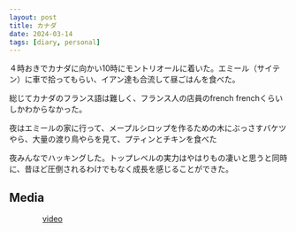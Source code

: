 ```yaml
---
layout: post
title: カナダ 
date: 2024-03-14
tags: [diary, personal]
---
```


４時おきでカナダに向かい10時にモントリオールに着いた。エミール（サイテン）に車で拾ってもらい、イアン達も合流して昼ごはんを食べた。

総じてカナダのフランス語は難しく、フランス人の店員のfrench frenchくらいしかわからなかった。

夜はエミールの家に行って、メープルシロップを作るための木にぶっさすバケツやら、大量の渡り鳥やらを見て、プティンとチキンを食べた

夜みんなでハッキングした。トップレベルの実力はやはりもの凄いと思うと同時に、昔ほど圧倒されるわけでもなく成長を感じることができた。
## Media

<div style="display: flex; flex-wrap: wrap; gap: 10px;"><img src="https://lh3.googleusercontent.com/lr/AAJ1LKe0QszwQU64TXjZviV3lh4jpYOASJS9R0S6NoynNyLlCexdJr6ul-Zucpq8DwQIv0NDgdvnEtdV-HPaqeTy1ss0nULQyb2kN5doFm1Zgndb4YVNf-8rqJFi7yKjAKzQ5AYuSq2wnSwJwzzn9uCo5-r7-0ktQ7-_tiGPzZ9nGXhgTiNP_mYoDz9-Hin0mhuBqUxvfrsYihdBjjc0XYCUdmCTSKVSrkJgHDLC52sPVpCrlaoMiS0xFYlcx9tdH2WbVI_AI1mUcMAoEnYiM-DUKOOlOSVnrhygTTsepSV_1vrVFT6XK5ObmwSDoOdh8scJWifGi78w3lb5AWlYg4oPaMjzJlSOl3cC4N7R3-QssrhTeEh8-AeHlDXrPuir4ryonkcjUO6RHZftbKqpontfxdp501nhXQFy2vT4HPm7RBvlcVqbv6QIFrsmLhK8jjt5uJDTeFQJYR6nxN45XbJH8jWgrIpM3uV3jcV57cCJgwzP8bPblrHs3hZQ3Q3aSbqxSRFUuT8URFKG7trBeb-Ox49bUM5EEtMYu6ZwWfWL7HF8bd_BpPBBTha2AC1dfX27GyjQGEuR2IyQi6JgZSVhjU2BAkXVUSGlZBJ1CP0QnGY73iQPwZ1AjNgmNY6vZXj-XIjFHl-oWBw9EjqxPe4ZXxQFPcwPYaiPgr710zevgUqrNglSUmpNQ83gxFJhxc9_PO8UAd74JjPW4JNOuX-bnE97itnRLNC_S6wwS-4HuYWOQYXIDDBehtzyHVTEcFwyMiyoEwVCcoa1tPMZinPCbKvNAiy09EX-FrR8YlONcZ75uYJrA501DkcT7dbbnI7HqNREIK_xFryGdRTxsjJYQ0HfVF-AeIDTZ3Cfs_fWiIt3m7gw0dHagsqRqvqS64r641lfrvuVmXFpr4FVaeZwGhKVvwdwDtQneg-7Sb3O7QbQHWP5WBjnNcS3RfHhDTCVttWqjn8" alt="" style="max-width: 100%; height: auto;"><br> <img src="https://lh3.googleusercontent.com/lr/AAJ1LKdpdAwk728QCqVga9dMZo_JjLvBD3b-1eiZXraDNP_bIM2WH4Ifwl-cfwH_bDP00yIdLx11dp9kx3H-6hgxjkdadqL1xpnYm84ed9idHQO_XYyaaQ3QNmLbBIwzCpNT4TZIvbnVXKOe9UIgKjv4h4dgHHfaXsv1lrsS6ux2zjBvIek57AFH_HooOOqaImR7nUohCEyo8SX_g7hDCqO9Iy2pgSLZcCsVv3xfQmGqz7TVZzAb_KYL3cNEp4FMnrytRcm83IG4ehPciLDG1F7Jm5rSWdYGF6n46Z0VuUhds2pJMivhuhh4kQms-MYYwdK3BLndWjaz_Ke4YjDbtx2KnLjsSO5f3u08r4lQ8kKS1JO-jriUbIJ1Z_up0TvIlOYVMiVc0Ii8NeMLAceVpEKvzlKURQoWNR6X-t7L_hLUSQrP0565EocJE2pP50p7wk0_1UXxL6ZnVuhHdExIoy0dAq6hwtkoijHAfcLs9Lkw8asH5pWa06sfitn420oJc6MMocOEDBukPU0z7piTA-F6SWOyPWVuxdFqc58KzNrmnjf-FEYNqr5N1aXCwt6-FONTv5cxVcYl7XdEMYGhvaARzJOhtwgMmUwVEi74ionuh7axTdbXCXZpg5EEby4gzQTKmiP9HbHCL3QIkDndRdnowYCf42QUx6E3liF1dG-LNvDGyW2IkhtQjzZpuMcNVzyDa8k55D000mzU3aBrCfcGfkV9gA4ql257hTopxmMsHQxZ6MVq2GadHToELAZsoOYJF1E6Jh2YlSKucey_IPSEOOXwsTBcmBQYekMF27bMjMJTSaXKst8W9m823KRR0s5ehxN-kZ2kztTEGQAP5RxRqIqDAH1yZWgcsAJ-JHZ1QywScdLZZlx4J6qpqrXl2peAaneNGnk7AyJES4Mh8WHoj5uVmqXVLJNhqLUncil3yngnMUKaR5Kc032X1iHio3wAO2Bu67g" alt="" style="max-width: 100%; height: auto;"><br> <img src="https://lh3.googleusercontent.com/lr/AAJ1LKdAUBmnNS9wOcZ871JYvUnKhU40L8nr6ns4Xo9M3cGph6TQPsp9-K45oisYAFEbRjGaw2C-HobeL7DWkO146QC04qyEMSXm2wrluuqt1_Ymq46tajInYNYrU5Wdek1oMxhy1xTbrwrWmjnuWlvRtaLALAV4wPMMTzk3-rDBByDCPJEeeXXdN5nER-Ijfdv0iuf8jJ9OBXEsxTa_cWS5REsYb0Nf8EqBLc9dcGo7VLaidykSbLj18RXG41_lJr8lTLcZ9j2I-lMr21FUgmiKHXJF_MYMgmq-nG0bfgjPgFB0MBBoxYwQ4qF87NPm3r6KBL2qDSKhr954hh03AVl9KEAhHgpJYBCi3XIA0XGvcQki0VAb061Pm665I8jusmamn2IMqlVVLafhZRfREyDZWSuQgD04JgEf14pWmMqHdcMYaA3Dq-S8NtH3WZNPv4Ar4L-HR3omFD6XV4pPwUw5K784K-4lYnoncSeeB01AvB6rHcewyUQkbPHi15QTIHxpQyQJkGy04uFrJzW5OtQNJxb5G2i8iBTjDXS6qkw7xw3ZclOXTrZoP4cUmWmYZ06FgTuINQ-vhSlGGbwanH6rh1Km0eWEANohQMp0D29mcz2Xr-D1zt4_UDVOum3D5XvULNl6uHyRL7Nh1p77W5olNYHiPknriDnNO38K-w4GJjiL6L0QZo9Sk6bNZojicxO0VtaXU7tG3cud1e60NJF4Fc6Q-Jcp73gdglEAdvN0xIlKvavpzusGhOv-Vx3knGciR3gjapW_AW2_MtC1RvJ5dBlbd8jbcLez494d_15K_PSMjHwCEziK7hvpEt7Rpx0pX5jbvoZt-n741Axo3LDAfzaEDPe-1nUDOTkRG4xV24Q8D5h-cosvZxN6FBXaJyQ0pKUoMOz4woHDbtF1nIvWUO6E3XmEIkOsR4KpQxkZlSDA2zyp9Qwwy9P8QUgga3NYF4HQwxw" alt="" style="max-width: 100%; height: auto;"><br> <a href="https://photos.google.com/lr/album/ADVFWbeu50_RulrcDCXNkLO7stKdAmGPiTSKxC2SEjvKGApt6yaiPn8XlJzaDA_ITvCp1dr_Hyyw/photo/ADVFWbeTH63IPOMaFZ9UvJEqGvABtRsSaOUqXxoGQjAQiTXiWstCJZM5twcNQq1MDKaXzQaCFedTkUjpkIEZb4Oxk8ok-7yOvw">video</a><br></div>

